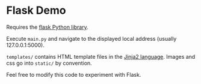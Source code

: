 # Flask Demo

Requires the [flask Python library](http://flask.pocoo.org).

Execute `main.py` and navigate to the displayed local address (usually 127.0.0.1:5000).

`templates/` contains HTML template files in the [Jinja2 language](http://jinja.pocoo.org/docs/dev/).
Images and css go into `static/` by convention.

Feel free to modify this code to experiment with Flask.
